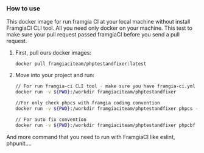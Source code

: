 ### How to use

This docker image for run framgia CI at your local machine without install FramgiaCI CLI tool. All you need only docker on your machine. 
This test to make sure your pull request passed framgiaCI before you send a pull request.

1. First, pull ours docker images:
    ```
    docker pull framgiaciteam/phptestandfixer:latest
    ```
2. Move into your project and run:
    ```bash
    // For run framgia-ci CLI tool - make sure you have framgia-ci.yml at current folder
    docker run -v ${PWD}:/workdir framgiaciteam/phptestandfixer
    
    //For only check phpcs with framgia coding convention
    docker run -v ${PWD}:/workdir framgiaciteam/phptestandfixer phpcs --standard=Framgia app
    
    // For auto fix convention
    docker run -v ${PWD}:/workdir framgiaciteam/phptestandfixer phpcbf --standard=Framgia app
    ```
And more command that you need to run with FramgiaCI like eslint, phpunit....